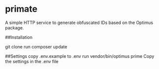 # primate
A simple HTTP service to generate obfuscated IDs based on the Optimus package.

##Installation

git clone
run composer update

##Settings
copy .env.example to .env
run vendor/bin/optimus prime
Copy the settings in the .env file
